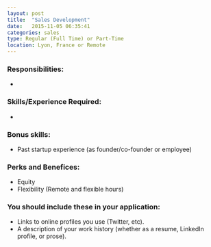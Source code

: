 ```yaml
---
layout: post
title:  "Sales Development"
date:   2015-11-05 06:35:41
categories: sales
type: Regular (Full Time) or Part-Time
location: Lyon, France or Remote
---
```



### Responsibilities:
*

### Skills/Experience Required:
*

### Bonus skills:
* Past startup experience (as founder/co-founder or employee)

### Perks and Benefices:
* Equity
* Flexibility (Remote and flexible hours)

### You should include these in your application:

* Links to online profiles you use (Twitter, etc).
* A description of your work history (whether as a resume, LinkedIn profile, or prose).

